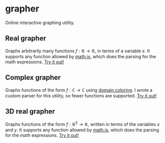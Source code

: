 # grapher
Online interactive graphing utility.

## Real grapher
Graphs arbitrarily many functions $f: \mathbb{R} \longrightarrow \mathbb{R}$, in terms of a variable $x$. It supports any function allowed by [math.js](https://mathjs.org/), which does the parsing for the math expressions. [Try it out!](https://physidev.github.io/grapher/real/)

## Complex grapher
Graphs functions of the form $f: \mathbb{C} \longrightarrow \mathbb{C}$ using [domain coloring](https://en.wikipedia.org/wiki/Domain_coloring). I wrote a custom parser for this utility, so fewer functions are supported. [Try it out!](https://physidev.github.io/grapher/complex/)

## 3D real grapher
Graphs functions of the form $f: \mathbb{R}^2 \longrightarrow \mathbb{R}$, written in terms of the variables $x$ and $y$. It supports any function allowed by [math.js](https://mathjs.org/), which does the parsing for the math expressions. [Try it out!](https://physidev.github.io/grapher/3D/)
